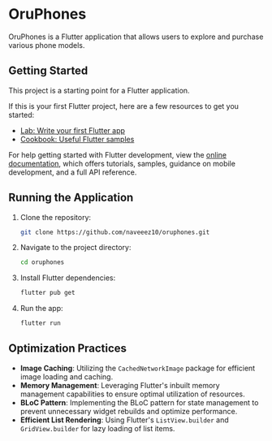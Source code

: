 # OruPhones

OruPhones is a Flutter application that allows users to explore and purchase various phone models.

## Getting Started

This project is a starting point for a Flutter application.

If this is your first Flutter project, here are a few resources to get you started:

- [Lab: Write your first Flutter app](https://docs.flutter.dev/get-started/codelab)
- [Cookbook: Useful Flutter samples](https://docs.flutter.dev/cookbook)

For help getting started with Flutter development, view the
[online documentation](https://docs.flutter.dev/), which offers tutorials,
samples, guidance on mobile development, and a full API reference.

## Running the Application

1. Clone the repository:
   ```bash
   git clone https://github.com/naveeez10/oruphones.git
   ```
2. Navigate to the project directory:
   ```bash
   cd oruphones
   ```
3. Install Flutter dependencies:
   ```bash
   flutter pub get
   ```
4. Run the app:
   ```bash
   flutter run
   ```

## Optimization Practices

- **Image Caching**: Utilizing the `CachedNetworkImage` package for efficient image loading and caching.
- **Memory Management**: Leveraging Flutter's inbuilt memory management capabilities to ensure optimal utilization of resources.
- **BLoC Pattern**: Implementing the BLoC pattern for state management to prevent unnecessary widget rebuilds and optimize performance.
- **Efficient List Rendering**: Using Flutter's `ListView.builder` and `GridView.builder` for lazy loading of list items.
